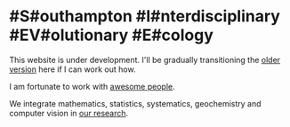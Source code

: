 # #S#outhampton #I#nterdisciplinary #EV#olutionary #E#cology

This website is under development. I'll be gradually transitioning the [older version](http://fusionecology.org/FusionEcology/index.html) here if I can work out how. 

I am fortunate to work with [awesome people](https://tomezard.github.io/team). 

We integrate mathematics, statistics, systematics, geochemistry and computer vision in [our research](https://tomezard.github.io/research).
